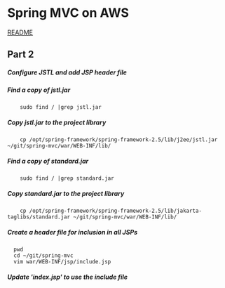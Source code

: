 # Spring MVC on AWS
[README](/README.md)
## Part 2

##### Configure JSTL and add JSP header file

##### Find a copy of jstl.jar
        sudo find / |grep jstl.jar

##### Copy jstl.jar to the project library
        cp /opt/spring-framework/spring-framework-2.5/lib/j2ee/jstl.jar ~/git/spring-mvc/war/WEB-INF/lib/

##### Find a copy of standard.jar
        sudo find / |grep standard.jar

##### Copy standard.jar to the project library
        cp /opt/spring-framework/spring-framework-2.5/lib/jakarta-taglibs/standard.jar ~/git/spring-mvc/war/WEB-INF/lib/

##### Create a header file for inclusion in all JSPs
      pwd
      cd ~/git/spring-mvc
      vim war/WEB-INF/jsp/include.jsp

##### Update 'index.jsp' to use the include file
